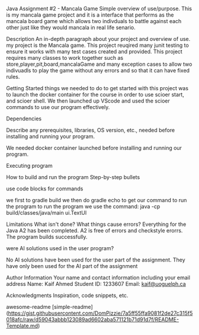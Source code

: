 Java Assignment #2 - Mancala Game
Simple overview of use/purpose.
This is my mancala game project and it is a interface that performs as the mancala board game which allows two indivduals to battle against
each other just like they would mancala in real life senario.

Description
An in-depth paragraph about your project and overview of use.
my project is the Mancala game. This project reuqired many junit testing to ensure it works with many test cases created and provided. This project requires many classes to work together such as store,player,pit,board,mancalaGame and many exception cases to allow two indivuadls to play the game without any errors and so that it can have fixed rules.

Getting Started
things we needed to do to get started with this project was to launch the docker container for the course in order to use scioer start, and scioer shell. We then launched up VScode and used the scioer commands to use our program effectively.

Dependencies

Describe any prerequisites, libraries, OS version, etc., needed before installing and running your program.

We needed docker container launched before installing and running our program.

Executing program

How to build and run the program
Step-by-step bullets


use code blocks for commands



we first to gradle build
we then do gradle echo to get our command to run the program
to run the program we use the command: java -cp build/classes/java/main ui.TextUI


Limitations
What isn't done? What things cause errors?
Everything for the Java A2 has been completed. A2 is free of errors and checkstyle erorrs. The program
builds successfully.

were AI solutions used in the user program?

No AI solutions have been used for the user part of the assignment. They have only been used for the AI part of the assignment

Author Information
Your name and contact information including your email address
Name: Kaif Ahmed
Student ID: 1233607
Email: kaif@uoguelph.ca

Acknowledgments
Inspiration, code snippets, etc.

awesome-readme
[simple-readme] (https://gist.githubusercontent.com/DomPizzie/7a5ff55ffa9081f2de27c315f5018afc/raw/d59043abbb123089ad6602aba571121b71d91d7f/README-Template.md)